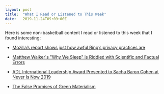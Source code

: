 ```yaml
---
layout: post
title:  "What I Read or Listened to This Week"
date:   2019-11-24T09:09:00Z
---
```

Here is some non-basketball content I read or listened to this week that I found interesting:


* [Mozilla’s report shows just how awful Ring’s privacy practices are](https://thenextweb.com/plugged/2019/11/20/mozillas-report-shows-just-how-awful-rings-privacy-practices-are/)

* [Matthew Walker's "Why We Sleep" Is Riddled with Scientific and Factual Errors](https://guzey.com/books/why-we-sleep/)

* [ADL International Leadership Award Presented to Sacha Baron Cohen at Never Is Now 2019](https://www.youtube.com/watch?v=ymaWq5yZIYM)

* [The False Promises of Green Materialism](https://behavioralscientist.org/the-false-promises-of-green-materialism/)
